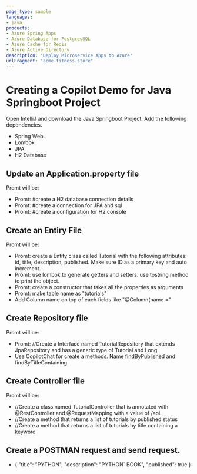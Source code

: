 ```yaml
---
page_type: sample
languages:
- java
products:
- Azure Spring Apps
- Azure Database for PostgresSQL
- Azure Cache for Redis
- Azure Active Directory
description: "Deploy Microservice Apps to Azure"
urlFragment: "acme-fitness-store"
---
```


# Creating a Copilot Demo for Java Springboot Project

Open IntelliJ and download the Java Springboot Project. Add the following dependencies.
* Spring Web.
* Lombok
* JPA
* H2 Database

## Update an Application.property file

Promt will be:

* Promt: #create a H2 database connection details
* Promt: #create a connection for JPA and sql
* Promt: #create a configuration for H2 console

## Create an Entiry File

Promt will be:

* Promt: create a Entity class called Tutorial  with the following attributes: id, title, description, published. Make sure ID as a primary key and auto increment.
* Promt: use lombok to generate getters and setters. use tostring method to print the object.
* Promt: create a constructor that takes all the properties as arguments
* Promt: make table name as "tutorials"
* Add Column name on top of each fields like "@Column(name ="

## Create Repository file 

Promt will be:

* Promt: //Create a Interface named TutorialRepository that extends JpaRepository and has a generic type of Tutorial and Long.
* Use CopilotChat for create a methods. Name findByPublished and findByTitleContaining


## Create Controller file 

Promt will be:
* //Create a class named TutorialController that is annotated with @RestController and @RequestMapping with a value of /api.
* //Create a method that returns a list of tutorials by published status
* //Create a method that returns a list of tutorials by title containing a keyword


## Create a POSTMAN request and send request. 
* {
    "title": "PYTHON",
    "description": "PYTHON` BOOK",
    "published": true
}
